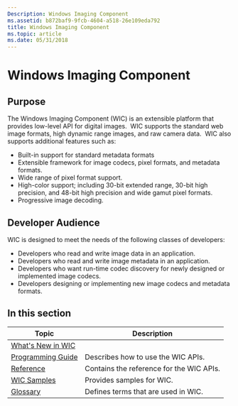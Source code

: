 ```yaml
---
Description: Windows Imaging Component
ms.assetid: b872baf9-9fcb-4604-a518-26e109eda792
title: Windows Imaging Component
ms.topic: article
ms.date: 05/31/2018
---
```


# Windows Imaging Component

## Purpose

The Windows Imaging Component (WIC) is an extensible platform that provides low-level API for digital images.  WIC supports the standard web image formats, high dynamic range images, and raw camera data.  WIC also supports additional features such as:

-   Built-in support for standard metadata formats
-   Extensible framework for image codecs, pixel formats, and metadata formats.
-   Wide range of pixel format support.
-   High-color support; including 30-bit extended range, 30-bit high precision, and 48-bit high precision and wide gamut pixel formats.
-   Progressive image decoding.

## Developer Audience

WIC is designed to meet the needs of the following classes of developers:

-   Developers who read and write image data in an application.
-   Developers who read and write image metadata in an application.
-   Developers who want run-time codec discovery for newly designed or implemented image codecs.
-   Developers designing or implementing new image codecs and metadata formats.

## 

## In this section



| Topic                                                                 | Description                                         |
|-----------------------------------------------------------------------|-----------------------------------------------------|
| [What's New in WIC](what-s-new-in-wic-for-windows-8-1.md)<br/> |                                                     |
| [Programming Guide](-wic-programming-guide.md)<br/>            | Describes how to use the WIC APIs.<br/>       |
| [Reference](-wic-codec-reference.md)<br/>                      | Contains the reference for the WIC APIs.<br/> |
| [WIC Samples](-wic-samples.md)<br/>                            | Provides samples for WIC.<br/>                |
| [Glossary](-wic-glossary.md)<br/>                              | Defines terms that are used in WIC.<br/>      |



 

 

 




